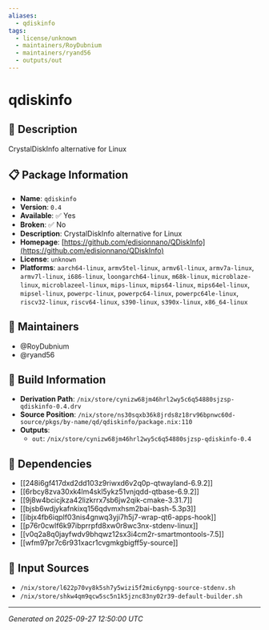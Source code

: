 ```yaml
---
aliases:
  - qdiskinfo
tags:
  - license/unknown
  - maintainers/RoyDubnium
  - maintainers/ryand56
  - outputs/out
---
```


# qdiskinfo

## 📝 Description

CrystalDiskInfo alternative for Linux

## 📋 Package Information

- **Name**: `qdiskinfo`
- **Version**: `0.4`
- **Available**: ✅ Yes
- **Broken**: ✅ No
- **Description**: CrystalDiskInfo alternative for Linux
- **Homepage**: [https://github.com/edisionnano/QDiskInfo](https://github.com/edisionnano/QDiskInfo)
- **License**: `unknown`
- **Platforms**: `aarch64-linux`, `armv5tel-linux`, `armv6l-linux`, `armv7a-linux`, `armv7l-linux`, `i686-linux`, `loongarch64-linux`, `m68k-linux`, `microblaze-linux`, `microblazeel-linux`, `mips-linux`, `mips64-linux`, `mips64el-linux`, `mipsel-linux`, `powerpc-linux`, `powerpc64-linux`, `powerpc64le-linux`, `riscv32-linux`, `riscv64-linux`, `s390-linux`, `s390x-linux`, `x86_64-linux`
## 👥 Maintainers

- @RoyDubnium
- @ryand56


## 🔧 Build Information

- **Derivation Path**: `/nix/store/cynizw68jm46hrl2wy5c6q54880sjzsp-qdiskinfo-0.4.drv`
- **Source Position**: `/nix/store/ns30sqxb36k8jrds8z18rv96bpnwc60d-source/pkgs/by-name/qd/qdiskinfo/package.nix:110`
- **Outputs**:
  - `out`:  `/nix/store/cynizw68jm46hrl2wy5c6q54880sjzsp-qdiskinfo-0.4`

## 🔗 Dependencies

- [[248i6gf417dxd2dd103z9riwxd6v2q0p-qtwayland-6.9.2]]
- [[6rbcy8zva30xk4lm4skl5ykz51vnjqdd-qtbase-6.9.2]]
- [[9j8w4bcicjkza42lizkrrx7sb6jw2qik-cmake-3.31.7]]
- [[bjsb6wdjykafnkixq156qdvmxhsm2bai-bash-5.3p3]]
- [[ibjx4fb6iqplf03nis4gnwq3yji7h5j7-wrap-qt6-apps-hook]]
- [[p76r0cwlf6k97ibprrpfd8xw0r8wc3nx-stdenv-linux]]
- [[v0q2a8q0jayfwdv9bhqwz12sx3i4cm2r-smartmontools-7.5]]
- [[wfm97pr7c6r931xacr1cvgmkgbigff5y-source]]

## 📁 Input Sources

- `/nix/store/l622p70vy8k5sh7y5wizi5f2mic6ynpg-source-stdenv.sh`
- `/nix/store/shkw4qm9qcw5sc5n1k5jznc83ny02r39-default-builder.sh`

---
*Generated on 2025-09-27 12:50:00 UTC*
